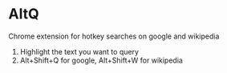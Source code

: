 # AltQ
Chrome extension for hotkey searches on google and wikipedia

1. Highlight the text you want to query
2. Alt+Shift+Q for google, Alt+Shift+W for wikipedia